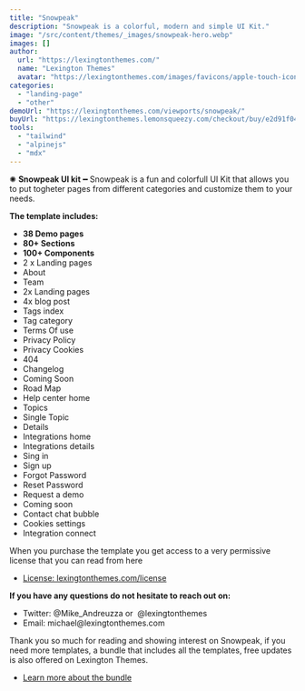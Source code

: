 ```yaml
---
title: "Snowpeak"
description: "Snowpeak is a colorful, modern and simple UI Kit."
image: "/src/content/themes/_images/snowpeak-hero.webp"
images: []
author:
  url: "https://lexingtonthemes.com/"
  name: "Lexington Themes"
  avatar: "https://lexingtonthemes.com/images/favicons/apple-touch-icon.png"
categories:
  - "landing-page"
  - "other"
demoUrl: "https://lexingtonthemes.com/viewports/snowpeak/"
buyUrl: "https://lexingtonthemes.lemonsqueezy.com/checkout/buy/e2d91f04-5944-495e-a679-b3df5c08b196"
tools:
  - "tailwind"
  - "alpinejs"
  - "mdx"
---
```


<p>✺&nbsp;<strong>Snowpeak UI kit</strong>&nbsp;━&nbsp;Snowpeak is a fun and colorfull UI Kit that allows you to put togheter pages from different categories and customize them to your needs.</p>
<p><strong>The template includes:</strong></p>
<ul>
  <li><strong>38 Demo pages</strong></li>
  <li><strong>80+ Sections</strong></li>
  <li><strong>100+ Components</strong></li>
  <li>2 x Landing pages</li>
<li>About</li>
<li>Team</li>

<li>2x Landing pages</li>
<li>4x blog post</li>
<li>Tags index</li>
<li>Tag category</li>

<li>Terms Of use</li>
<li>Privacy Policy</li>
<li>Privacy Cookies</li>
<li>404</li>
<li>Changelog</li>
<li>Coming Soon</li>
<li>Road Map</li>
<li>Help center home</li>
<li>Topics</li>
<li>Single Topic</li>
<li>Details</li>
<li>Integrations home</li>
<li>Integrations details</li>
<li>Sing in</li>
<li>Sign up</li>
<li>Forgot Password</li>
<li>Reset Password</li>
<li>Request a demo</li>
<li>Coming soon</li>
<li>Contact chat bubble</li>
<li>Cookies settings</li>
<li>Integration connect</li>
</ul>
<p>When you purchase the template you get access to a very permissive license that you can read from here</p>
<ul>
   <li><a href="https://lexingtonthemes.com/license/" rel="noopener noreferrer" target="_blank">License: lexingtonthemes.com/license</a></li>
</ul>
<p><strong>If you have any questions do not hesitate to reach out on:</strong></p>
<ul>
   <li>Twitter: @Mike_Andreuzza or&nbsp; @lexingtonthemes</li>
   <li>Email: michael@lexingtonthemes.com</li>
</ul>
<p>Thank you so much for reading and showing interest on Snowpeak, if you need more templates, a bundle that includes all the templates, free updates is also offered on Lexington Themes.&nbsp;</p>
<ul>
   <li><a href="https://lexingtonthemes.com/pricing/" rel="noopener noreferrer" target="_blank" >Learn more about the bundle</a></li>
</ul>
